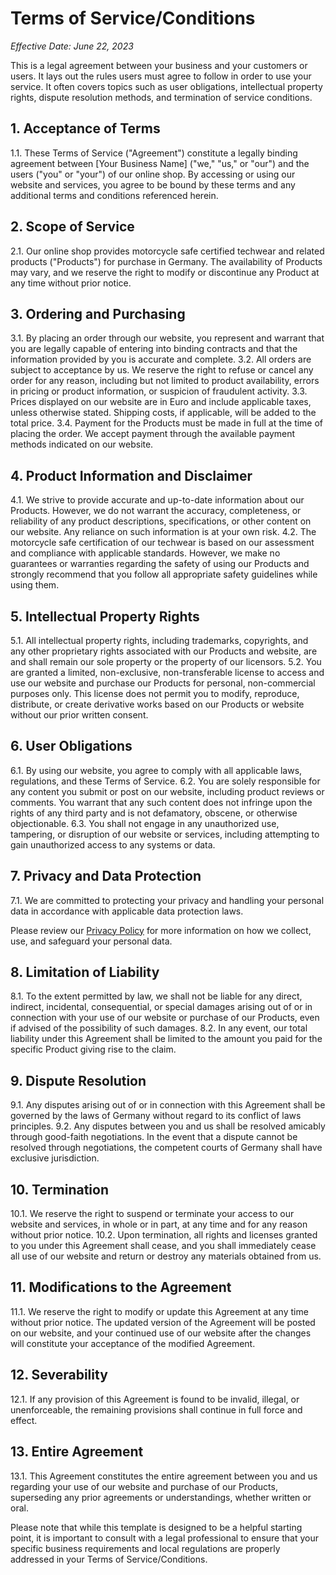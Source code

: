 # Terms of Service/Conditions

*Effective Date: June 22, 2023*

This is a legal agreement between your business and your customers or users. It lays out the rules users must agree to follow in order to use your service. It often covers topics such as user obligations, intellectual property rights, dispute resolution methods, and termination of service conditions.

## 1. Acceptance of Terms

1.1. These Terms of Service ("Agreement") constitute a legally binding agreement between [Your Business Name] ("we," "us," or "our") and the users ("you" or "your") of our online shop. By accessing or using our website and services, you agree to be bound by these terms and any additional terms and conditions referenced herein.

## 2. Scope of Service

2.1. Our online shop provides motorcycle safe certified techwear and related products ("Products") for purchase in Germany. The availability of Products may vary, and we reserve the right to modify or discontinue any Product at any time without prior notice.

## 3. Ordering and Purchasing

3.1. By placing an order through our website, you represent and warrant that you are legally capable of entering into binding contracts and that the information provided by you is accurate and complete.
3.2. All orders are subject to acceptance by us. We reserve the right to refuse or cancel any order for any reason, including but not limited to product availability, errors in pricing or product information, or suspicion of fraudulent activity.
3.3. Prices displayed on our website are in Euro and include applicable taxes, unless otherwise stated. Shipping costs, if applicable, will be added to the total price.
3.4. Payment for the Products must be made in full at the time of placing the order. We accept payment through the available payment methods indicated on our website.

## 4. Product Information and Disclaimer

4.1. We strive to provide accurate and up-to-date information about our Products. However, we do not warrant the accuracy, completeness, or reliability of any product descriptions, specifications, or other content on our website. Any reliance on such information is at your own risk.
4.2. The motorcycle safe certification of our techwear is based on our assessment and compliance with applicable standards. However, we make no guarantees or warranties regarding the safety of using our Products and strongly recommend that you follow all appropriate safety guidelines while using them.

## 5. Intellectual Property Rights

5.1. All intellectual property rights, including trademarks, copyrights, and any other proprietary rights associated with our Products and website, are and shall remain our sole property or the property of our licensors.
5.2. You are granted a limited, non-exclusive, non-transferable license to access and use our website and purchase our Products for personal, non-commercial purposes only. This license does not permit you to modify, reproduce, distribute, or create derivative works based on our Products or website without our prior written consent.

## 6. User Obligations

6.1. By using our website, you agree to comply with all applicable laws, regulations, and these Terms of Service.
6.2. You are solely responsible for any content you submit or post on our website, including product reviews or comments. You warrant that any such content does not infringe upon the rights of any third party and is not defamatory, obscene, or otherwise objectionable.
6.3. You shall not engage in any unauthorized use, tampering, or disruption of our website or services, including attempting to gain unauthorized access to any systems or data.

## 7. Privacy and Data Protection

7.1. We are committed to protecting your privacy and handling your personal data in accordance with applicable data protection laws.

 Please review our [Privacy Policy](https://www.yourwebsite.com/privacy-policy) for more information on how we collect, use, and safeguard your personal data.

## 8. Limitation of Liability

8.1. To the extent permitted by law, we shall not be liable for any direct, indirect, incidental, consequential, or special damages arising out of or in connection with your use of our website or purchase of our Products, even if advised of the possibility of such damages.
8.2. In any event, our total liability under this Agreement shall be limited to the amount you paid for the specific Product giving rise to the claim.

## 9. Dispute Resolution

9.1. Any disputes arising out of or in connection with this Agreement shall be governed by the laws of Germany without regard to its conflict of laws principles.
9.2. Any disputes between you and us shall be resolved amicably through good-faith negotiations. In the event that a dispute cannot be resolved through negotiations, the competent courts of Germany shall have exclusive jurisdiction.

## 10. Termination

10.1. We reserve the right to suspend or terminate your access to our website and services, in whole or in part, at any time and for any reason without prior notice.
10.2. Upon termination, all rights and licenses granted to you under this Agreement shall cease, and you shall immediately cease all use of our website and return or destroy any materials obtained from us.

## 11. Modifications to the Agreement

11.1. We reserve the right to modify or update this Agreement at any time without prior notice. The updated version of the Agreement will be posted on our website, and your continued use of our website after the changes will constitute your acceptance of the modified Agreement.

## 12. Severability

12.1. If any provision of this Agreement is found to be invalid, illegal, or unenforceable, the remaining provisions shall continue in full force and effect.

## 13. Entire Agreement

13.1. This Agreement constitutes the entire agreement between you and us regarding your use of our website and purchase of our Products, superseding any prior agreements or understandings, whether written or oral.

Please note that while this template is designed to be a helpful starting point, it is important to consult with a legal professional to ensure that your specific business requirements and local regulations are properly addressed in your Terms of Service/Conditions.